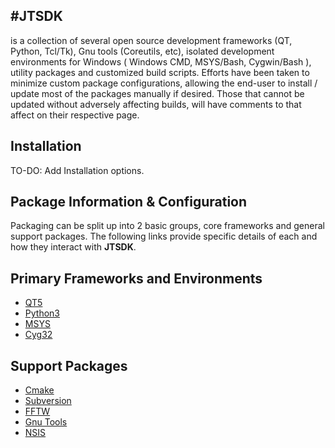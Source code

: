 #JTSDK
---------------------------------------------------
is a collection of several open source development frameworks (QT, Python, Tcl/Tk), Gnu tools (Coreutils, etc), isolated development environments for Windows ( Windows CMD, MSYS/Bash, Cygwin/Bash ), utility packages and customized build scripts. Efforts have been taken to minimize custom package configurations, allowing the end-user to install / update most of the packages manually if desired. Those that cannot be updated without adversely affecting builds, will have comments to that affect on their respective page.

## Installation

TO-DO: Add Installation options.

## Package Information & Configuration
Packaging can be split up into 2 basic groups, core frameworks and general support packages. The following links provide specific details of each and how they interact with **JTSDK**.

## Primary Frameworks and Environments
* [QT5]()  
* [Python3](http://sourceforge.net/p/jtsdk/wiki/python33/)
* [MSYS](http://sourceforge.net/p/jtsdk/wiki/msys/)
* [Cyg32](http://sourceforge.net/p/jtsdk/wiki/cyg32/)

## Support Packages
* [Cmake](http://sourceforge.net/p/jtsdk/wiki/cmake/)
* [Subversion](http://sourceforge.net/p/jtsdk/wiki/subversion/)
* [FFTW](http://sourceforge.net/p/jtsdk/wiki/fftw/)
* [Gnu Tools]()
* [NSIS](http://sourceforge.net/p/jtsdk/wiki/nsis/)
